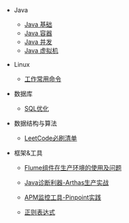 - Java

    - [Java 基础](java/basics.md)
    - [Java 容器](java/comtainer.md)
    - [Java 并发](java/concurrent.md)
    - [Java 虚拟机](java/jvm.md)

- Linux

    - [工作常用命令](linux/commands.md)

- 数据库

    - [SQL优化](database/sql.md)

- 数据结构与算法

    - [LeetCode必刷清单](algorithm/leetCodeList.md)

- 框架&工具

    - [Flume组件在生产环境的使用及问题](frameAndTools/flume.md)

    - [Java诊断利器-Arthas生产实战](frameAndTools/arthas.md)

    - [APM监控工具-Pinpoint实践](frameAndTools/pinpoint.md)

    - [正则表达式](frameAndTools/regex.md)
